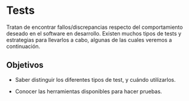 # Tests

Tratan de encontrar fallos/discrepancias respecto del comportamiento deseado en el software en desarrollo. Existen muchos tipos de tests y estrategias para llevarlos a cabo, algunas de las cuales veremos a continuación.

## Objetivos

- Saber distinguir los diferentes tipos de test, y cuándo utilizarlos.

- Conocer las herramientas disponibles para hacer pruebas.
